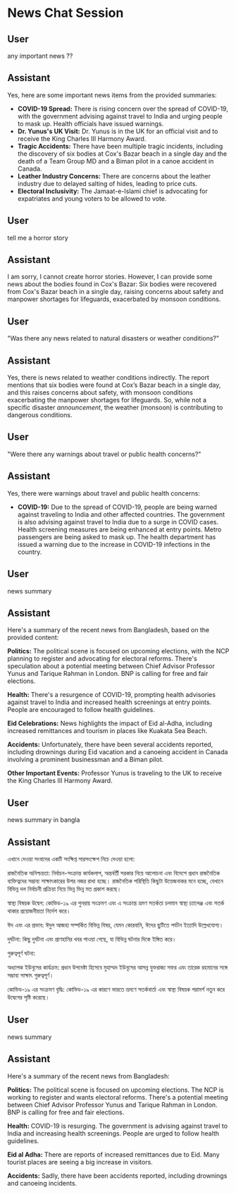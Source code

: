# News Chat Session

## User
any important news ??

## Assistant
Yes, here are some important news items from the provided summaries:

*   **COVID-19 Spread:** There is rising concern over the spread of COVID-19, with the government advising against travel to India and urging people to mask up. Health officials have issued warnings.
*   **Dr. Yunus's UK Visit:** Dr. Yunus is in the UK for an official visit and to receive the King Charles III Harmony Award.
*   **Tragic Accidents:** There have been multiple tragic incidents, including the discovery of six bodies at Cox's Bazar beach in a single day and the death of a Team Group MD and a Biman pilot in a canoe accident in Canada.
*   **Leather Industry Concerns:** There are concerns about the leather industry due to delayed salting of hides, leading to price cuts.
*   **Electoral Inclusivity:** The Jamaat-e-Islami chief is advocating for expatriates and young voters to be allowed to vote.

## User
tell me a horror story 

## Assistant
I am sorry, I cannot create horror stories. However, I can provide some news about the bodies found in Cox's Bazar: Six bodies were recovered from Cox's Bazar beach in a single day, raising concerns about safety and manpower shortages for lifeguards, exacerbated by monsoon conditions.


## User
"Was there any news related to natural disasters or weather conditions?"



## Assistant
Yes, there is news related to weather conditions indirectly. The report mentions that six bodies were found at Cox’s Bazar beach in a single day, and this raises concerns about safety, with monsoon conditions exacerbating the manpower shortages for lifeguards. So, while not a specific disaster *announcement*, the weather (monsoon) is contributing to dangerous conditions.


## User
"Were there any warnings about travel or public health concerns?"



## Assistant
Yes, there were warnings about travel and public health concerns:

*   **COVID-19:** Due to the spread of COVID-19, people are being warned against traveling to India and other affected countries. The government is also advising against travel to India due to a surge in COVID cases. Health screening measures are being enhanced at entry points. Metro passengers are being asked to mask up. The health department has issued a warning due to the increase in COVID-19 infections in the country.


## User
news summary 

## Assistant
Here's a summary of the recent news from Bangladesh, based on the provided content:

**Politics:** The political scene is focused on upcoming elections, with the NCP planning to register and advocating for electoral reforms. There's speculation about a potential meeting between Chief Advisor Professor Yunus and Tarique Rahman in London. BNP is calling for free and fair elections.

**Health:** There's a resurgence of COVID-19, prompting health advisories against travel to India and increased health screenings at entry points. People are encouraged to follow health guidelines.

**Eid Celebrations:** News highlights the impact of Eid al-Adha, including increased remittances and tourism in places like Kuakata Sea Beach.

**Accidents:** Unfortunately, there have been several accidents reported, including drownings during Eid vacation and a canoeing accident in Canada involving a prominent businessman and a Biman pilot.

**Other Important Events:** Professor Yunus is traveling to the UK to receive the King Charles III Harmony Award.


## User
news summary in bangla

## Assistant
এখানে দেওয়া সংবাদের একটি সংক্ষিপ্ত সারসংক্ষেপ নিচে দেওয়া হলো:

রাজনৈতিক অনিশ্চয়তা: নির্বাচন-সংক্রান্ত কার্যকলাপ, অন্তর্বর্তী সরকার নিয়ে আলোচনা এবং বিদেশে প্রধান রাজনৈতিক ব্যক্তিত্বদের সম্ভাব্য সাক্ষাৎকারের উপর নজর রাখা হচ্ছে। রাজনৈতিক পরিস্থিতি কিছুটা উত্তেজনাকর মনে হচ্ছে, যেখানে বিভিন্ন দল নির্বাচনী প্রক্রিয়া নিয়ে ভিন্ন ভিন্ন মত প্রকাশ করছে।

স্বাস্থ্য বিষয়ক উদ্বেগ: কোভিড-১৯ এর পুনরায় সংক্রমণ এবং এ সংক্রান্ত ভ্রমণ সতর্কতা চলমান স্বাস্থ্য চ্যালেঞ্জ এবং সতর্ক থাকার প্রয়োজনীয়তা নির্দেশ করে।

ঈদ এবং এর প্রভাব: ঈদুল আজহা সম্পর্কিত বিভিন্ন বিষয়, যেমন কোরবানি, ঈদের ছুটিতে পর্যটন ইত্যাদি উল্লেখযোগ্য।

দুর্ঘটনা: কিছু দুর্ঘটনা এবং প্রাণহানির খবর পাওয়া গেছে, যা বিভিন্ন ঘটনার দিকে ইঙ্গিত করে।

গুরুত্বপূর্ণ ঘটনা:

অধ্যাপক ইউনূসের কার্যক্রম: প্রধান উপদেষ্টা হিসেবে মুহাম্মদ ইউনূসের আসন্ন যুক্তরাজ্য সফর এবং তারেক রহমানের সঙ্গে সম্ভাব্য সাক্ষাৎ গুরুত্বপূর্ণ।

কোভিড-১৯ এর সংক্রমণ বৃদ্ধি: কোভিড-১৯ এর কারণে ভারতে ভ্রমণে সতর্কবার্তা এবং স্বাস্থ্য বিষয়ক পরামর্শ নতুন করে উদ্বেগের সৃষ্টি করেছে।


## User
news summary

## Assistant
Here's a summary of the recent news from Bangladesh:

**Politics:** The political scene is focused on upcoming elections. The NCP is working to register and wants electoral reforms. There's a potential meeting between Chief Advisor Professor Yunus and Tarique Rahman in London. BNP is calling for free and fair elections.

**Health:** COVID-19 is resurging. The government is advising against travel to India and increasing health screenings. People are urged to follow health guidelines.

**Eid al Adha:** There are reports of increased remittances due to Eid. Many tourist places are seeing a big increase in visitors.

**Accidents:** Sadly, there have been accidents reported, including drownings and canoeing incidents.


